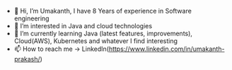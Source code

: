 - 👋 Hi, I’m Umakanth, I have 8 Years of experience in Software engineering
- 👀 I’m interested in Java and cloud technologies
- 🌱 I’m currently learning Java (latest features, improvements), Cloud(AWS), Kubernetes and whatever I find interesting
- 📫 How to reach me -> LinkedIn(https://www.linkedin.com/in/umakanth-prakash/)

<!---
UmakanthPrakash/UmakanthPrakash is a ✨ special ✨ repository because its `README.md` (this file) appears on your GitHub profile.
You can click the Preview link to take a look at your changes.
--->
